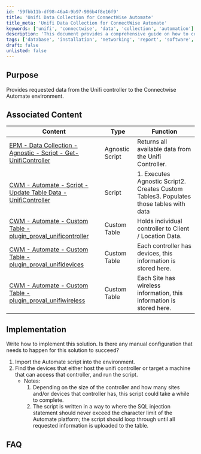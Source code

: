 ```yaml
---
id: '59fbb11b-df98-46a4-9b97-986b4f8e16f9'
title: 'Unifi Data Collection for ConnectWise Automate'
title_meta: 'Unifi Data Collection for ConnectWise Automate'
keywords: ['unifi', 'connectwise', 'data', 'collection', 'automation']
description: 'This document provides a comprehensive guide on how to collect and integrate data from the Unifi controller into the ConnectWise Automate environment, including associated scripts and custom tables for efficient data management.'
tags: ['database', 'installation', 'networking', 'report', 'software', 'update', 'windows']
draft: false
unlisted: false
---
```

## Purpose

Provides requested data from the Unifi controller to the Connectwise Automate environment.

## Associated Content

| Content                                                                                           | Type            | Function                                                                                      |
|---------------------------------------------------------------------------------------------------|-----------------|-----------------------------------------------------------------------------------------------|
| [EPM - Data Collection - Agnostic - Script - Get-UnifiController](<../powershell/Get-UnifiController.md>) | Agnostic Script  | Returns all available data from the Unifi Controller.                                       |
| [CWM - Automate - Script - Update Table Data - UnifiController](<../cwa/scripts/Update Table Data - UnifiController.md>) | Script          | 1. Executes Agnostic Script2. Creates Custom Tables3. Populates those tables with data |
| [CWM - Automate - Custom Table - plugin_proval_unificontroller](<../cwa/tables/plugin_proval_unificontroller.md>) | Custom Table    | Holds individual controller to Client / Location Data.                                       |
| [CWM - Automate - Custom Table - plugin_proval_unifidevices](<../cwa/tables/plugin_proval_unifidevices.md>) | Custom Table    | Each controller has devices, this information is stored here.                               |
| [CWM - Automate - Custom Table - plugin_proval_unifiwireless](<../cwa/tables/plugin_proval_unifiwireless.md>) | Custom Table    | Each Site has wireless information, this information is stored here.                        |

## Implementation

Write how to implement this solution. Is there any manual configuration that needs to happen for this solution to succeed?

1. Import the Automate script into the environment.
2. Find the devices that either host the unifi controller or target a machine that can access that controller, and run the script.
   - Notes:
     1. Depending on the size of the controller and how many sites and/or devices that controller has, this script could take a while to complete.
     2. The script is written in a way to where the SQL injection statement should never exceed the character limit of the Automate platform; the script should loop through until all requested information is uploaded to the table.

## FAQ














